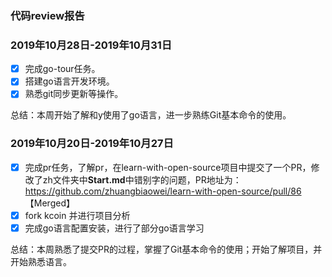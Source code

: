 ### 代码review报告

### 2019年10月28日-2019年10月31日
- [x]  完成go-tour任务。
- [x] 搭建go语言开发环境。
- [x] 熟悉git同步更新等操作。

总结：本周开始了解和y使用了go语言，进一步熟练Git基本命令的使用。

### 2019年10月20日-2019年10月27日

- [x]  完成pr任务，了解pr，在learn-with-open-source项目中提交了一个PR，修改了zh文件夹中**Start.md**中错别字的问题，PR地址为：https://github.com/zhuangbiaowei/learn-with-open-source/pull/86  【Merged】
- [x] fork kcoin 并进行项目分析
- [x] 完成go语言配置安装，进行了部分go语言学习

总结：本周熟悉了提交PR的过程，掌握了Git基本命令的使用；开始了解项目，并开始熟悉语言。


